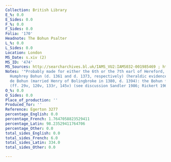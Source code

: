 ```yaml
---
Collection: British Library
E_%: 0.0
E_Sides: 0.0
F_%: 0.0
F_Sides: 0.0
Folia: '170'
Headnote: The Bohun Psalter
L_%: 0.0
L_Sides: 0.0
Location: London
MS_Date: s.xiv (2)
MS_ID: '474'
MS_Sources: http://searcharchives.bl.uk/IAMS_VU2:IAMS032-001985469 ; https://www.europeana.eu/portal/en/record/9200397/BibliographicResource_3000126313241.html
Notes: '"Probably made for either the 6th or the 7th earl of Hereford, both named
  Humphrey Bohun (d. 1361 and d. 1373, respectively) (heraldic evidence); or for Mary
  de Bohun (married Henry of Bolingbroke in 1380, d. 1394): the Bohun family arms
  (ff. 29v, 120v, 133r, 145v) (see discussion Sandler 1986; Rickert 1965 p. 149)"'
O_%: 0.0
O_Sides: 0.0
Place_of_production: ''
Produced_for: ''
Reference: Egerton 3277
percentage_English: 0.0
percentage_French: 1.7647058823529411
percentage_Latin: 98.23529411764706
percentage_Other: 0.0
total_sides_English: 0.0
total_sides_French: 6.0
total_sides_Latin: 334.0
total_sides_Other: 0.0

---
```

